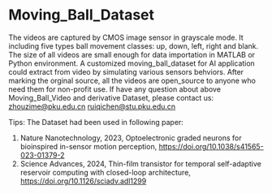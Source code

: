 # Moving_Ball_Dataset
The videos are captured by CMOS image sensor in grayscale mode.
It including five types ball movement classes: up, down, left, right and blank.
The size of all videos are small enough for data importation in MATLAB or Python environment. 
A customized moving_ball_dataset for AI application could extract from video by simulating various sensors behviors.
After marking the orginal source, all the videos are open_source to anyone who need them for non-profit use.
If have any question about above Moving_Ball_Video and derivative Dataset, please contact us: zhouzime@pku.edu.cn ruiqichen@stu.pku.edu.cn

Tips:
The Dataset had been used in following paper:
1. Nature Nanotechnology, 2023, Optoelectronic graded neurons for bioinspired in-sensor motion perception, https://doi.org/10.1038/s41565-023-01379-2
2. Science Advances, 2024, Thin-film transistor for temporal self-adaptive reservoir computing with closed-loop architecture, https://doi.org/10.1126/sciadv.adl1299
